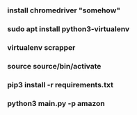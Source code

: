 ### install chromedriver "somehow"

### sudo apt install python3-virtualenv
### virtualenv scrapper
### source source/bin/activate
### pip3 install -r requirements.txt

### python3 main.py -p amazon